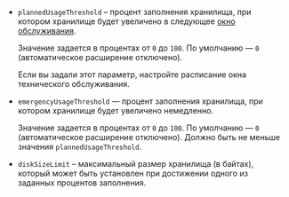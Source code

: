 * `plannedUsageThreshold` – процент заполнения хранилища, при котором хранилище будет увеличено в следующее [окно обслуживания](../../../../managed-kafka/concepts/maintenance.md#maintenance-window).

    Значение задается в процентах от `0` до `100`. По умолчанию — `0` (автоматическое расширение отключено).

    Если вы задали этот параметр, настройте расписание окна технического обслуживания.

* `emergencyUsageThreshold` — процент заполнения хранилища, при котором хранилище будет увеличено немедленно.

  Значение задается в процентах от `0` до `100`. По умолчанию — `0` (автоматическое расширение отключено). Должно быть не меньше значения `plannedUsageThreshold`.

* `diskSizeLimit` – максимальный размер хранилища (в байтах), который может быть установлен при достижении одного из заданных процентов заполнения.
